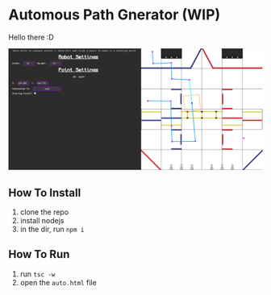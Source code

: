 # Automous Path Gnerator (WIP)

Hello there :D

![pic](https://github.com/Symple25125/AutonomousPathGenerator/blob/main/.github/assets/image.png)

## How To Install
1. clone the repo
2. install nodejs
4. in the dir, run `npm i`

## How To Run
1. run `tsc -w`
2. open the `auto.html` file
